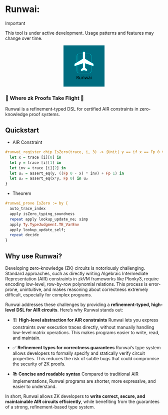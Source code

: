 # Runwai:

> [!IMPORTANT]
> This tool is under active development. Usage patterns and features may change over time.

<p align="center">
    <img src="./img/logo-runway-drawio.svg" alt="Loda Logo" height="132">
</p>

<h3>🛬 Where zk Proofs Take Flight 🛫</h3>

Runwai is a refinement-typed DSL for certified AIR constraints in zero-knowledge proof systems.

## Quickstart

- AIR Constraint

```haskell
#runwai_register chip IsZero(trace, i, 3) -> {Unit| y == if x == Fp 0 then {Fp 1} else {Fp 0}} {
  let x = trace [i][0] in
  let y = trace [i][1] in
  let inv = trace [i][2] in
  let u₁ = assert_eq(y, ((Fp 0 - x) * inv) + Fp 1) in
  let u₂ = assert_eq(x*y, Fp 0) in u₂
}
```

- Theorem

```haskell
#runwai_prove IsZero := by {
  auto_trace_index
  apply isZero_typing_soundness
  repeat apply lookup_update_ne; simp
  apply Ty.TypeJudgment.TE_VarEnv
  apply lookup_update_self;
  repeat decide
}
```

## Why use Runwai?

Developing zero-knowledge (ZK) circuits is notoriously challenging. Standard approaches, such as directly writing Algebraic Intermediate Representation (AIR) constraints in zkVM frameworks like Plonky3, require encoding low-level, row-by-row polynomial relations. This process is error-prone, unintuitive, and makes reasoning about correctness extremely difficult, especially for complex programs.

Runwai addresses these challenges by providing a **refinement-typed, high-level DSL for AIR circuits**. Here’s why Runwai stands out:

* 🏗️ **High-level abstraction for AIR constraints**
  Runwai lets you express constraints over execution traces directly, without manually handling low-level matrix operations. This makes programs easier to write, read, and maintain.

* ✅ **Refinement types for correctness guarantees**
  Runwai’s type system allows developers to formally specify and statically verify circuit properties. This reduces the risk of subtle bugs that could compromise the security of ZK proofs.

* 📚 **Concise and readable syntax**
  Compared to traditional AIR implementations, Runwai programs are shorter, more expressive, and easier to understand.

In short, Runwai allows ZK developers to **write correct, secure, and maintainable AIR circuits efficiently**, while benefiting from the guarantees of a strong, refinement-based type system.

